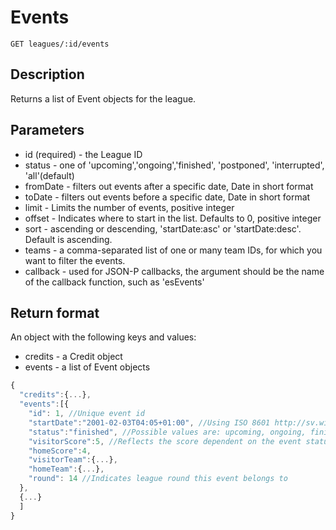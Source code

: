 # Events

    GET leagues/:id/events

## Description
Returns a list of Event objects for the league.

## Parameters
* id (required) - the League ID
* status - one of 'upcoming','ongoing','finished', 'postponed', 'interrupted', 'all'(default)
* fromDate - filters out events after a specific date, Date in short format
* toDate - filters out events before a specific date, Date in short format
* limit - Limits the number of events, positive integer
* offset - Indicates where to start in the list. Defaults to 0, positive integer
* sort - ascending or descending, 'startDate:asc' or 'startDate:desc'. Default is ascending.
* teams - a comma-separated list of one or many team IDs, for which you want to filter the events.  
* callback - used for JSON-P callbacks, the argument should be the name of the callback function, such as 'esEvents'

## Return format
An object with the following keys and values:
* credits - a Credit object
* events - a list of Event objects

```javascript
{
  "credits":{...},
  "events":[{
    "id": 1, //Unique event id
    "startDate":"2001-02-03T04:05+01:00", //Using ISO 8601 http://sv.wikipedia.org/wiki/ISO_8601
    "status":"finished", //Possible values are: upcoming, ongoing, finished (future support: postponed, cancelled)
    "visitorScore":5, //Reflects the score dependent on the event status. E.g. an upcoming event has score set to null
    "homeScore":4,
    "visitorTeam":{...},
    "homeTeam":{...},
    "round": 14 //Indicates league round this event belongs to
  },
  {...}
  ]
}
```
